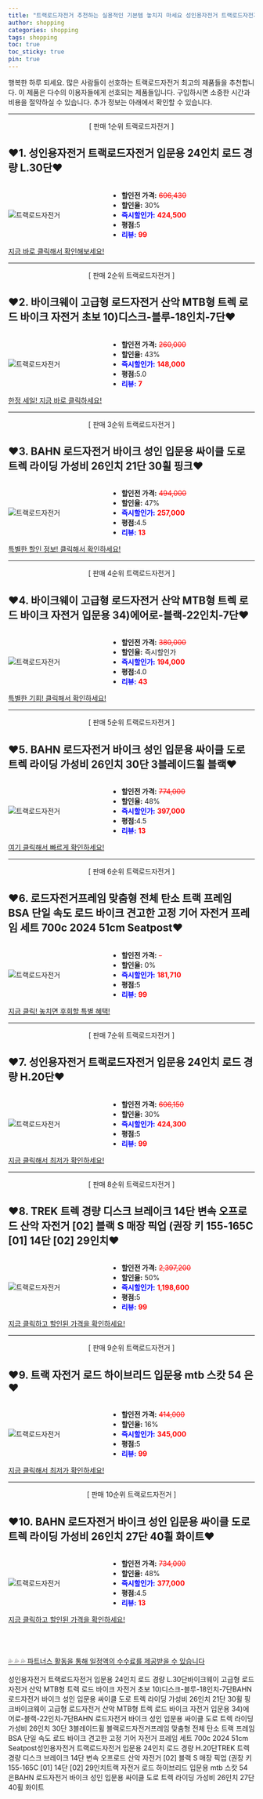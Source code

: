 ```yaml
---
title: "트랙로드자전거 추천하는 실용적인 기본템 놓치지 마세요 성인용자전거 트랙로드자전거 입문용 24인치 로드"
author: shopping
categories: shopping
tags: shopping
toc: true
toc_sticky: true
pin: true
---
```

행복한 하루 되세요. 많은 사람들이 선호하는 트랙로드자전거 최고의 제품들을 추천합니다. 이 제품은 다수의 이용자들에게 선호되는 제품들입니다. 구입하시면 소중한 시간과 비용을 절약하실 수 있습니다. 추가 정보는 아래에서 확인할 수 있습니다.

---
<p class="toplist" style="margin: 0 auto; display: block; width: fit-content;">[ 판매 1순위 트랙로드자전거 ]</p>

<h2><strong>❤️1. 성인용자전거 트랙로드자전거 입문용 24인치 로드 경량 L.30단❤️</strong></h2>

<div style="display: flex; align-items: center;">
    <div style="flex: 0.4;">
        <img src="https://thumbnail7.coupangcdn.com/thumbnails/remote/230x230ex/image/vendor_inventory/c7ee/5313236f04118826cfa01f9bc7f9c226bd1cf36298129c6a0ae419888d92.png" alt="트랙로드자전거" style="max-width: 100%;">
    </div>
    <div style="flex: 0.6; margin-left: 10px;">
        <ul>
            <li><strong>할인전 가격:</strong> <del style="color: red;">606,430</del></li>
            <li><strong>할인율:</strong> 30%</li>
            <li><span style='color:blue'><strong>즉시할인가:</strong></span> <span style='color:red'><strong>424,500</strong></span></li>
            <li><strong>평점:</strong>5</li>
            <li><span style='color:blue'><strong>리뷰:</strong></span> <span style='color:red'><strong>99</strong></span></li>
        </ul>
    </div>
</div>
<div class="center">
    <a href="https://selin100587001.github.io?lptag=AF9450613&subid=githubio&pageKey=7507586358&traceid=V0-153&itemId=19665295868&vendorItemId=86770976652" class="myButton">
        지금 바로 클릭해서 확인해보세요!
    </a>
</div>


---
<p class="toplist" style="margin: 0 auto; display: block; width: fit-content;">[ 판매 2순위 트랙로드자전거 ]</p>

<h2><strong>❤️2. 바이크웨이 고급형 로드자전거 산악 MTB형 트렉 로드 바이크 자전거 초보 10)디스크-블루-18인치-7단❤️</strong></h2>

<div style="display: flex; align-items: center;">
    <div style="flex: 0.4;">
        <img src="https://thumbnail10.coupangcdn.com/thumbnails/remote/230x230ex/image/vendor_inventory/8d9d/a7f683029d61a0e7ababa0fbaabb3357df2047f7957863ec2f0e6e26883f.jpg" alt="트랙로드자전거" style="max-width: 100%;">
    </div>
    <div style="flex: 0.6; margin-left: 10px;">
        <ul>
            <li><strong>할인전 가격:</strong> <del style="color: red;">260,000</del></li>
            <li><strong>할인율:</strong> 43%</li>
            <li><span style='color:blue'><strong>즉시할인가:</strong></span> <span style='color:red'><strong>148,000</strong></span></li>
            <li><strong>평점:</strong>5.0</li>
            <li><span style='color:blue'><strong>리뷰:</strong></span> <span style='color:red'><strong>7</strong></span></li>
        </ul>
    </div>
</div>
<div class="center">
    <a href="https://selin100587001.github.io?lptag=AF9450613&subid=githubio&pageKey=8142403014&traceid=V0-153&itemId=23140108708&vendorItemId=90173008141" class="myButton">
        한정 세일! 지금 바로 클릭하세요!
    </a>
</div>


---
<p class="toplist" style="margin: 0 auto; display: block; width: fit-content;">[ 판매 3순위 트랙로드자전거 ]</p>

<h2><strong>❤️3. BAHN 로드자전거 바이크 성인 입문용 싸이클 도로 트렉 라이딩 가성비 26인치 21단 30휠 핑크❤️</strong></h2>

<div style="display: flex; align-items: center;">
    <div style="flex: 0.4;">
        <img src="https://thumbnail7.coupangcdn.com/thumbnails/remote/230x230ex/image/vendor_inventory/0063/236ead4dfdeb377fcd809477f8f2720ab085c7ead0ababd02cfe0ea2aa7d.png" alt="트랙로드자전거" style="max-width: 100%;">
    </div>
    <div style="flex: 0.6; margin-left: 10px;">
        <ul>
            <li><strong>할인전 가격:</strong> <del style="color: red;">494,000</del></li>
            <li><strong>할인율:</strong> 47%</li>
            <li><span style='color:blue'><strong>즉시할인가:</strong></span> <span style='color:red'><strong>257,000</strong></span></li>
            <li><strong>평점:</strong>4.5</li>
            <li><span style='color:blue'><strong>리뷰:</strong></span> <span style='color:red'><strong>13</strong></span></li>
        </ul>
    </div>
</div>
<div class="center">
    <a href="https://selin100587001.github.io?lptag=AF9450613&subid=githubio&pageKey=8162540439&traceid=V0-153&itemId=23275351740&vendorItemId=90350931236" class="myButton">
        특별한 할인 정보! 클릭해서 확인하세요!
    </a>
</div>


---
<p class="toplist" style="margin: 0 auto; display: block; width: fit-content;">[ 판매 4순위 트랙로드자전거 ]</p>

<h2><strong>❤️4. 바이크웨이 고급형 로드자전거 산악 MTB형 트렉 로드 바이크 자전거 입문용 34)에어로-블랙-22인치-7단❤️</strong></h2>

<div style="display: flex; align-items: center;">
    <div style="flex: 0.4;">
        <img src="https://thumbnail9.coupangcdn.com/thumbnails/remote/230x230ex/image/vendor_inventory/5492/ad2bbb3e606937e63e9adbaea06eb039283fe4c4426cf7f3e3f844d6e881.jpg" alt="트랙로드자전거" style="max-width: 100%;">
    </div>
    <div style="flex: 0.6; margin-left: 10px;">
        <ul>
            <li><strong>할인전 가격:</strong> <del style="color: red;">380,000</del></li>
            <li><strong>할인율:</strong> 즉시할인가</li>
            <li><span style='color:blue'><strong>즉시할인가:</strong></span> <span style='color:red'><strong>194,000</strong></span></li>
            <li><strong>평점:</strong>4.0</li>
            <li><span style='color:blue'><strong>리뷰:</strong></span> <span style='color:red'><strong>43</strong></span></li>
        </ul>
    </div>
</div>
<div class="center">
    <a href="https://selin100587001.github.io?lptag=AF9450613&subid=githubio&pageKey=8075130034&traceid=V0-153&itemId=22745623383&vendorItemId=89780846974" class="myButton">
        특별한 기회! 클릭해서 확인하세요!
    </a>
</div>


---
<p class="toplist" style="margin: 0 auto; display: block; width: fit-content;">[ 판매 5순위 트랙로드자전거 ]</p>

<h2><strong>❤️5. BAHN 로드자전거 바이크 성인 입문용 싸이클 도로 트렉 라이딩 가성비 26인치 30단 3블레이드휠 블랙❤️</strong></h2>

<div style="display: flex; align-items: center;">
    <div style="flex: 0.4;">
        <img src="https://thumbnail6.coupangcdn.com/thumbnails/remote/230x230ex/image/vendor_inventory/4e79/256fc497cc5bdb1c9eac247d7036058340d21e6d35b8169b2157b058788e.png" alt="트랙로드자전거" style="max-width: 100%;">
    </div>
    <div style="flex: 0.6; margin-left: 10px;">
        <ul>
            <li><strong>할인전 가격:</strong> <del style="color: red;">774,000</del></li>
            <li><strong>할인율:</strong> 48%</li>
            <li><span style='color:blue'><strong>즉시할인가:</strong></span> <span style='color:red'><strong>397,000</strong></span></li>
            <li><strong>평점:</strong>4.5</li>
            <li><span style='color:blue'><strong>리뷰:</strong></span> <span style='color:red'><strong>13</strong></span></li>
        </ul>
    </div>
</div>
<div class="center">
    <a href="https://selin100587001.github.io?lptag=AF9450613&subid=githubio&pageKey=8162540439&traceid=V0-153&itemId=23275351907&vendorItemId=90350931410" class="myButton">
        여기 클릭해서 빠르게 확인하세요!
    </a>
</div>


---
<p class="toplist" style="margin: 0 auto; display: block; width: fit-content;">[ 판매 6순위 트랙로드자전거 ]</p>

<h2><strong>❤️6. 로드자전거프레임 맞춤형 전체 탄소 트랙 프레임 BSA 단일 속도 로드 바이크 견고한 고정 기어 자전거 프레임 세트 700c 2024 51cm Seatpost❤️</strong></h2>

<div style="display: flex; align-items: center;">
    <div style="flex: 0.4;">
        <img src="https://thumbnail6.coupangcdn.com/thumbnails/remote/230x230ex/image/vendor_inventory/9b83/f3c8531a3c6c6f0d975fc828008609b3c66171540a673d9759340929789a.jpg" alt="트랙로드자전거" style="max-width: 100%;">
    </div>
    <div style="flex: 0.6; margin-left: 10px;">
        <ul>
            <li><strong>할인전 가격:</strong> <del style="color: red;">-</del></li>
            <li><strong>할인율:</strong> 0%</li>
            <li><span style='color:blue'><strong>즉시할인가:</strong></span> <span style='color:red'><strong>181,710</strong></span></li>
            <li><strong>평점:</strong>5</li>
            <li><span style='color:blue'><strong>리뷰:</strong></span> <span style='color:red'><strong>99</strong></span></li>
        </ul>
    </div>
</div>
<div class="center">
    <a href="https://selin100587001.github.io?lptag=AF9450613&subid=githubio&pageKey=8122989750&traceid=V0-153&itemId=23050312255&vendorItemId=90404699647" class="myButton">
        지금 클릭! 놓치면 후회할 특별 혜택!
    </a>
</div>


---
<p class="toplist" style="margin: 0 auto; display: block; width: fit-content;">[ 판매 7순위 트랙로드자전거 ]</p>

<h2><strong>❤️7. 성인용자전거 트랙로드자전거 입문용 24인치 로드 경량 H.20단❤️</strong></h2>

<div style="display: flex; align-items: center;">
    <div style="flex: 0.4;">
        <img src="https://thumbnail9.coupangcdn.com/thumbnails/remote/230x230ex/image/vendor_inventory/02e4/8a7344617893937b2fa8d36db72272b9db41412887fd68d53675c3e94c4a.png" alt="트랙로드자전거" style="max-width: 100%;">
    </div>
    <div style="flex: 0.6; margin-left: 10px;">
        <ul>
            <li><strong>할인전 가격:</strong> <del style="color: red;">606,150</del></li>
            <li><strong>할인율:</strong> 30%</li>
            <li><span style='color:blue'><strong>즉시할인가:</strong></span> <span style='color:red'><strong>424,300</strong></span></li>
            <li><strong>평점:</strong>5</li>
            <li><span style='color:blue'><strong>리뷰:</strong></span> <span style='color:red'><strong>99</strong></span></li>
        </ul>
    </div>
</div>
<div class="center">
    <a href="https://selin100587001.github.io?lptag=AF9450613&subid=githubio&pageKey=7507586358&traceid=V0-153&itemId=19665295872&vendorItemId=86770976670" class="myButton">
        지금 클릭해서 최저가 확인하세요!
    </a>
</div>


---
<p class="toplist" style="margin: 0 auto; display: block; width: fit-content;">[ 판매 8순위 트랙로드자전거 ]</p>

<h2><strong>❤️8. TREK 트렉 경량 디스크 브레이크 14단 변속 오프로드 산악 자전거 [02] 블랙 S 매장 픽업 (권장 키 155-165C [01] 14단 [02] 29인치❤️</strong></h2>

<div style="display: flex; align-items: center;">
    <div style="flex: 0.4;">
        <img src="https://thumbnail10.coupangcdn.com/thumbnails/remote/230x230ex/image/vendor_inventory/ee69/23a33b666a34bc8e63df9d87a23e3525a165ec9fbbf3b694630e1aca6f8c.jpg" alt="트랙로드자전거" style="max-width: 100%;">
    </div>
    <div style="flex: 0.6; margin-left: 10px;">
        <ul>
            <li><strong>할인전 가격:</strong> <del style="color: red;">2,397,200</del></li>
            <li><strong>할인율:</strong> 50%</li>
            <li><span style='color:blue'><strong>즉시할인가:</strong></span> <span style='color:red'><strong>1,198,600</strong></span></li>
            <li><strong>평점:</strong>5</li>
            <li><span style='color:blue'><strong>리뷰:</strong></span> <span style='color:red'><strong>99</strong></span></li>
        </ul>
    </div>
</div>
<div class="center">
    <a href="https://selin100587001.github.io?lptag=AF9450613&subid=githubio&pageKey=7791852605&traceid=V0-153&itemId=21082693753&vendorItemId=90315024458" class="myButton">
        지금 클릭하고 할인된 가격을 확인하세요!
    </a>
</div>


---
<p class="toplist" style="margin: 0 auto; display: block; width: fit-content;">[ 판매 9순위 트랙로드자전거 ]</p>

<h2><strong>❤️9. 트랙 자전거 로드 하이브리드 입문용 mtb 스캇 54 은❤️</strong></h2>

<div style="display: flex; align-items: center;">
    <div style="flex: 0.4;">
        <img src="https://thumbnail10.coupangcdn.com/thumbnails/remote/230x230ex/image/vendor_inventory/dc18/83cbad4d12b51b5efdf84ed234bccf93ab97c9bb1910933adbcb74740cc4.jpg" alt="트랙로드자전거" style="max-width: 100%;">
    </div>
    <div style="flex: 0.6; margin-left: 10px;">
        <ul>
            <li><strong>할인전 가격:</strong> <del style="color: red;">414,000</del></li>
            <li><strong>할인율:</strong> 16%</li>
            <li><span style='color:blue'><strong>즉시할인가:</strong></span> <span style='color:red'><strong>345,000</strong></span></li>
            <li><strong>평점:</strong>5</li>
            <li><span style='color:blue'><strong>리뷰:</strong></span> <span style='color:red'><strong>99</strong></span></li>
        </ul>
    </div>
</div>
<div class="center">
    <a href="https://selin100587001.github.io?lptag=AF9450613&subid=githubio&pageKey=8121866405&traceid=V0-153&itemId=23039309525&vendorItemId=90073025507" class="myButton">
        지금 클릭해서 최저가 확인하세요!
    </a>
</div>


---
<p class="toplist" style="margin: 0 auto; display: block; width: fit-content;">[ 판매 10순위 트랙로드자전거 ]</p>

<h2><strong>❤️10. BAHN 로드자전거 바이크 성인 입문용 싸이클 도로 트렉 라이딩 가성비 26인치 27단 40휠 화이트❤️</strong></h2>

<div style="display: flex; align-items: center;">
    <div style="flex: 0.4;">
        <img src="https://thumbnail10.coupangcdn.com/thumbnails/remote/230x230ex/image/vendor_inventory/6ae4/86c23f71aa1df5415007a88d9e17e6a97e33c18301fcfd250843fb4a4e09.png" alt="트랙로드자전거" style="max-width: 100%;">
    </div>
    <div style="flex: 0.6; margin-left: 10px;">
        <ul>
            <li><strong>할인전 가격:</strong> <del style="color: red;">734,000</del></li>
            <li><strong>할인율:</strong> 48%</li>
            <li><span style='color:blue'><strong>즉시할인가:</strong></span> <span style='color:red'><strong>377,000</strong></span></li>
            <li><strong>평점:</strong>4.5</li>
            <li><span style='color:blue'><strong>리뷰:</strong></span> <span style='color:red'><strong>13</strong></span></li>
        </ul>
    </div>
</div>
<div class="center">
    <a href="https://selin100587001.github.io?lptag=AF9450613&subid=githubio&pageKey=8162540439&traceid=V0-153&itemId=23275351818&vendorItemId=90350931833" class="myButton">
        지금 클릭하고 할인된 가격을 확인하세요!
    </a>
</div>

<br><br><br>[💦 💦 💦 파트너스 활동을 통해 일정액의 수수료를 제공받을 수 있습니다](https://link.coupang.com/a/bcpT2c)<br><br>성인용자전거 트랙로드자전거 입문용 24인치 로드 경량 L.30단바이크웨이 고급형 로드자전거 산악 MTB형 트렉 로드 바이크 자전거 초보 10)디스크-블루-18인치-7단BAHN 로드자전거 바이크 성인 입문용 싸이클 도로 트렉 라이딩 가성비 26인치 21단 30휠 핑크바이크웨이 고급형 로드자전거 산악 MTB형 트렉 로드 바이크 자전거 입문용 34)에어로-블랙-22인치-7단BAHN 로드자전거 바이크 성인 입문용 싸이클 도로 트렉 라이딩 가성비 26인치 30단 3블레이드휠 블랙로드자전거프레임 맞춤형 전체 탄소 트랙 프레임 BSA 단일 속도 로드 바이크 견고한 고정 기어 자전거 프레임 세트 700c 2024 51cm Seatpost성인용자전거 트랙로드자전거 입문용 24인치 로드 경량 H.20단TREK 트렉 경량 디스크 브레이크 14단 변속 오프로드 산악 자전거 [02] 블랙 S 매장 픽업 (권장 키 155-165C [01] 14단 [02] 29인치트랙 자전거 로드 하이브리드 입문용 mtb 스캇 54 은BAHN 로드자전거 바이크 성인 입문용 싸이클 도로 트렉 라이딩 가성비 26인치 27단 40휠 화이트